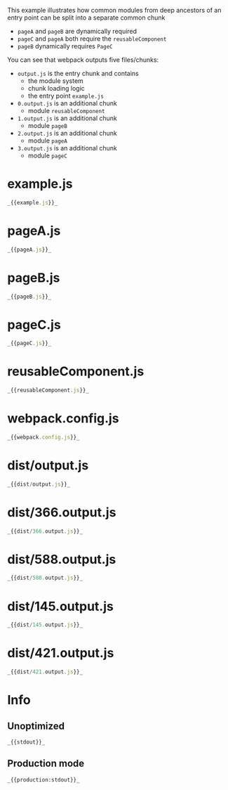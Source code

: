 This example illustrates how common modules from deep ancestors of an entry point can be split into a separate common chunk

- `pageA` and `pageB` are dynamically required
- `pageC` and `pageA` both require the `reusableComponent`
- `pageB` dynamically requires `PageC`

You can see that webpack outputs five files/chunks:

- `output.js` is the entry chunk and contains
  - the module system
  - chunk loading logic
  - the entry point `example.js`
- `0.output.js` is an additional chunk
  - module `reusableComponent`
- `1.output.js` is an additional chunk
  - module `pageB`
- `2.output.js` is an additional chunk
  - module `pageA`
- `3.output.js` is an additional chunk
  - module `pageC`

# example.js

```javascript
_{{example.js}}_
```

# pageA.js

```javascript
_{{pageA.js}}_
```

# pageB.js

```javascript
_{{pageB.js}}_
```

# pageC.js

```javascript
_{{pageC.js}}_
```

# reusableComponent.js

```javascript
_{{reusableComponent.js}}_
```

# webpack.config.js

```javascript
_{{webpack.config.js}}_
```

# dist/output.js

```javascript
_{{dist/output.js}}_
```

# dist/366.output.js

```javascript
_{{dist/366.output.js}}_
```

# dist/588.output.js

```javascript
_{{dist/588.output.js}}_
```

# dist/145.output.js

```javascript
_{{dist/145.output.js}}_
```

# dist/421.output.js

```javascript
_{{dist/421.output.js}}_
```

# Info

## Unoptimized

```
_{{stdout}}_
```

## Production mode

```
_{{production:stdout}}_
```

